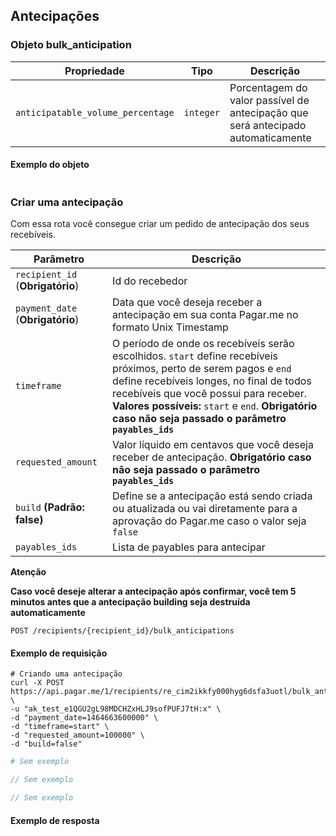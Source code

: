 ## Antecipações

### Objeto bulk_anticipation

Propriedade | Tipo | Descrição
---|---|---
`anticipatable_volume_percentage` | `integer` | Porcentagem do valor passível de antecipação que será antecipado automaticamente

#### Exemplo do objeto

```json
```

### Criar uma antecipação

Com essa rota você consegue criar um pedido de antecipação dos seus recebíveis.

Parâmetro | Descrição
---|---
`recipient_id` (**Obrigatório**) | Id do recebedor
`payment_date` (**Obrigatório**) | Data que você deseja receber a antecipação em sua conta Pagar.me no formato Unix Timestamp
`timeframe` | O período de onde os recebíveis serão escolhidos. `start` define recebíveis próximos, perto de serem pagos e `end` define recebíveis longes, no final de todos recebíveis que você possui para receber. **Valores possíveis:** `start` e `end`. **Obrigatório caso não seja passado o parâmetro `payables_ids`**
`requested_amount` | Valor líquido em centavos que você deseja receber de antecipação. **Obrigatório caso não seja passado o parâmetro `payables_ids`**
`build` **(Padrão: false)** | Define se a antecipação está sendo criada ou atualizada ou vai diretamente para a aprovação do Pagar.me caso o valor seja `false`
`payables_ids` | Lista de payables para antecipar

**Atenção**

**Caso você deseje alterar a antecipação após confirmar, você tem 5 minutos antes que a antecipação building seja destruída automaticamente**

```endpoint
POST /recipients/{recipient_id}/bulk_anticipations
```

#### Exemplo de requisição

```curl
# Criando uma antecipação
curl -X POST https://api.pagar.me/1/recipients/re_cim2ikkfy000hyg6dsfa3uotl/bulk_anticipations \
-u "ak_test_e1QGU2gL98MDCHZxHLJ9sofPUFJ7tH:x" \
-d "payment_date=1464663600000" \
-d "timeframe=start" \
-d "requested_amount=100000" \
-d "build=false"
```

```ruby
# Sem exemplo
```

```php
// Sem exemplo
```

```csharp
// Sem exemplo
```

#### Exemplo de resposta

```json

```
